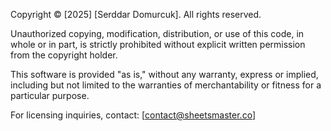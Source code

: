 Copyright © [2025] [Serddar Domurcuk]. All rights reserved.

Unauthorized copying, modification, distribution, or use of this code, in whole or in part, is strictly prohibited without explicit written permission from the copyright holder.

This software is provided "as is," without any warranty, express or implied, including but not limited to the warranties of merchantability or fitness for a particular purpose.

For licensing inquiries, contact: [contact@sheetsmaster.co]


